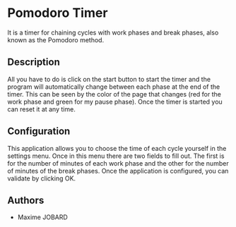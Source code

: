 # Pomodoro Timer
It is a timer for chaining cycles with work phases and break phases, also known as the Pomodoro method.

## Description
All you have to do is click on the start button to start the timer and the program will automatically change between each phase at the end of the timer. This can be seen by the color of the page that changes (red for the work phase and green for my pause phase). Once the timer is started you can reset it at any time.

## Configuration
This application allows you to choose the time of each cycle yourself in the settings menu. Once in this menu there are two fields to fill out. The first is for the number of minutes of each work phase and the other for the number of minutes of the break phases. Once the application is configured, you can validate by clicking OK.

## Authors
* Maxime JOBARD